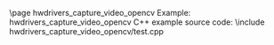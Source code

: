 \page hwdrivers_capture_video_opencv Example: hwdrivers_capture_video_opencv
C++ example source code:
\include hwdrivers_capture_video_opencv/test.cpp
